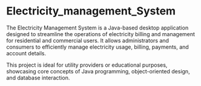 # Electricity_management_System
The Electricity Management System is a Java-based desktop application designed to streamline the operations of electricity billing and management for residential and commercial users. It allows administrators and consumers to efficiently manage electricity usage, billing, payments, and account details.

This project is ideal for utility providers or educational purposes, showcasing core concepts of Java programming, object-oriented design, and database interaction.
